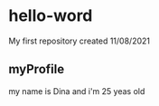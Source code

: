 # hello-word
My first repository created 11/08/2021 

## myProfile

my name is Dina and i'm 25 yeas old 
